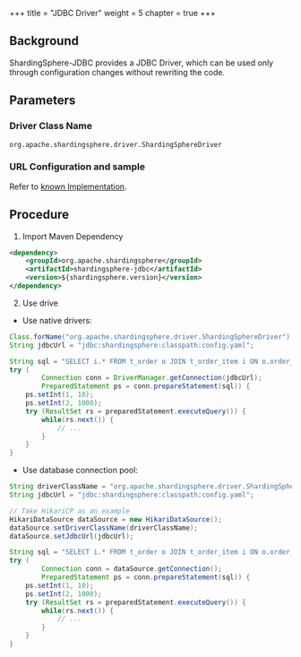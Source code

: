 +++
title = "JDBC Driver"
weight = 5
chapter = true
+++

## Background

ShardingSphere-JDBC provides a JDBC Driver, which can be used only through configuration changes without rewriting the code.

## Parameters

### Driver Class Name

`org.apache.shardingsphere.driver.ShardingSphereDriver`

### URL Configuration and sample

Refer to [known Implementation](./known-implementation/_index.en.md).

## Procedure

1. Import Maven Dependency

```xml
<dependency>
    <groupId>org.apache.shardingsphere</groupId>
    <artifactId>shardingsphere-jdbc</artifactId>
    <version>${shardingsphere.version}</version>
</dependency>
```

2. Use drive

* Use native drivers:

```java
Class.forName("org.apache.shardingsphere.driver.ShardingSphereDriver");
String jdbcUrl = "jdbc:shardingsphere:classpath:config.yaml";

String sql = "SELECT i.* FROM t_order o JOIN t_order_item i ON o.order_id=i.order_id WHERE o.user_id=? AND o.order_id=?";
try (
        Connection conn = DriverManager.getConnection(jdbcUrl);
        PreparedStatement ps = conn.prepareStatement(sql)) {
    ps.setInt(1, 10);
    ps.setInt(2, 1000);
    try (ResultSet rs = preparedStatement.executeQuery()) {
        while(rs.next()) {
            // ...
        }
    }
}
```

* Use database connection pool:

```java
String driverClassName = "org.apache.shardingsphere.driver.ShardingSphereDriver";
String jdbcUrl = "jdbc:shardingsphere:classpath:config.yaml";

// Take HikariCP as an example 
HikariDataSource dataSource = new HikariDataSource();
dataSource.setDriverClassName(driverClassName);
dataSource.setJdbcUrl(jdbcUrl);

String sql = "SELECT i.* FROM t_order o JOIN t_order_item i ON o.order_id=i.order_id WHERE o.user_id=? AND o.order_id=?";
try (
        Connection conn = dataSource.getConnection();
        PreparedStatement ps = conn.prepareStatement(sql)) {
    ps.setInt(1, 10);
    ps.setInt(2, 1000);
    try (ResultSet rs = preparedStatement.executeQuery()) {
        while(rs.next()) {
            // ...
        }
    }
}
```
